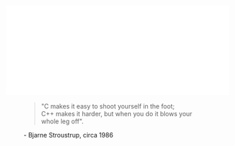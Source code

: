 <html>
    <meta charset="UTF-8">
    <meta name="viewport" content="width=device-width, initial-scale=1.0">
    <body>
        <div align="center" width="100%">
            <img src="img/asciiart.svg" alt="ASCII art :)"/>
        </div>
    </body>
</html>

<figure>
  <blockquote cite="https://www.stroustrup.com/quotes.html">
    "C makes it easy to shoot yourself in the foot;<br> C++ makes it harder, but when you do it blows your whole leg off".<br>
  </blockquote>
  <figcaption>- Bjarne Stroustrup, circa 1986</figcaption>
</figure>
